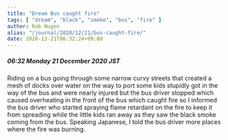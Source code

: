 ```yaml
---
title: "Dream Bus caught fire"
tags: [ "dream", "black", "smoke", "bus", "fire" ]
author: Rob Nugen
alias: "/journal/2020/12/21/bus-caught-fire/"
date: 2020-12-21T06:32:24+09:00
---
```


##### 06:32 Monday 21 December 2020 JST

<p class="dream">Riding on a bus going through some narrow curvy
streets that created a mesh of docks over water on the way to port
some kids stupidly got in the way of the bus and were nearly injured
but the bus driver stopped which caused overheating in the front of
the bus which caught fire so I informed the bus driver who started
spraying flame retardant on the fire to keep it from spreading while
the little kids ran away as they saw the black smoke coming from the
bus. Speaking Japanese, I told the bus driver more places where the
fire was burning.</p>
